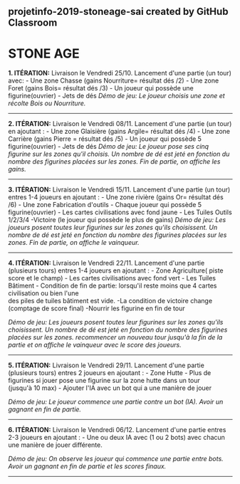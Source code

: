  projetinfo-2019-stoneage-sai created by GitHub Classroom
-----------------------------------------------
# STONE AGE

**1. ITÉRATION:** Livraison le Vendredi 25/10.
Lancement d'une partie (un tour) avec:
	- Une zone Chasse (gains Nourriture= résultat dés /2)
	- Une zone Foret (gains Bois= résultat dés /3)
	- Un joueur qui possède une figurine(ouvrier)
	- Jets de dés 
*Démo de jeu:
Le joueur choisis une zone et récolte Bois ou Nourriture.*

-----------------------------------------------

**2. ITÉRATION:** Livraison le Vendredi 08/11.
Lancement d'une partie (un tour) en ajoutant :
	- Une zone Glaisière (gains Argile= résultat dés /4)
	- Une zone Carrière (gains Pierre = résultat dés /5)
	- Un joueur qui possède 5 figurine(ouvrier)
	- Jets de dés 
*Démo de jeu:
Le joueur pose ses cinq figurine sur les zones qu'il choisis.
Un nombre de dé est jeté en fonction du nombre des figurines placées sur les zones. 
Fin de partie, on affiche les gains.*

-----------------------------------------------

**3. ITÉRATION:** Livraison le Vendredi 15/11.
Lancement d'une partie (un tour) entres 1-4 joueurs en ajoutant :
	- Une zone rivière (gains Or= résultat dés /6)
	- Une zone Fabrication d'outils
	- Chaque joueur qui possède 5 figurine(ouvrier)
	- Les cartes civilisations avec fond jaune
	- Les Tuiles Outils 1/2/3/4
	-Victoire (le joueur qui possède le plus de gains)
*Démo de jeu:
Les joueurs posent toutes leur figurines sur les zones qu'ils choisissent.
Un nombre de dé est jeté en fonction du nombre des figurines placées sur les zones. 
Fin de partie, on affiche le vainqueur.*

-----------------------------------------------
**4. ITÉRATION:** Livraison le Vendredi 22/11.
Lancement d'une partie (plusieurs tours) entres 1-4 joueurs en ajoutant :
	- Zone Agriculture( piste score et le champ)
	- Les cartes civilisations avec fond vert
	- Les Tuiles Bâtiment 
	- Condition de fin de partie: lorsqu'il reste moins que 4 cartes civilisation ou bien l'une 		
	des piles de tuiles bâtiment est vide.
	-La condition de victoire change (comptage de score final)
	-Nourrir les figurine en fin de tour

*Démo de jeu:
Les joueurs posent toutes leur figurines sur les zones qu'ils choisissent.
Un nombre de dé est jeté en fonction du nombre des figurines placées sur les zones. 
recommencer un nouveau tour jusqu'à la fin de la partie  et on affiche le vainqueur avec le score des joueurs.*

-----------------------------------------------

**5. ITÉRATION:** Livraison le Vendredi 29/11.
Lancement d'une partie (plusieurs tours) entres 2 joueurs en ajoutant :
	- Zone Hutte
	- Plus de figurines si jouer pose une figurine sur la zone hutte dans un tour 			
	(jusqu'à 10 max)
	- Ajouter l'IA avec un bot qui a une manière de jouer 

*Démo de jeu:
Le joueur commence une partie contre un bot (IA). 
Avoir un gagnant en fin de partie.*

----------------------------------------------- 

**6. ITÉRATION:** Livraison le Vendredi 06/12.
Lancement d'une partie entres 2-3 joueurs en ajoutant :
	- Une ou deux IA avec (1 ou 2 bots) avec chacun une manière de jouer différente.

*Démo de jeu:
On observe les joueur qui commence une partie entre bots. 
Avoir un gagnant en fin de partie et les scores finaux.*

----------------------------------------------- 
